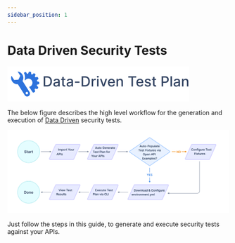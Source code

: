 ```yaml
---
sidebar_position: 1
---
```



# Data Driven Security Tests
![](../../../assets/data-driven-test-plan.svg)

The below figure describes the high level workflow for the generation and execution of [Data Driven](../../../concepts/test-plans/test-plan-types.md) security tests.

![](../../../assets/data-driven-flow.svg)

Just follow the steps in this guide, to generate and execute security tests against your APIs.
